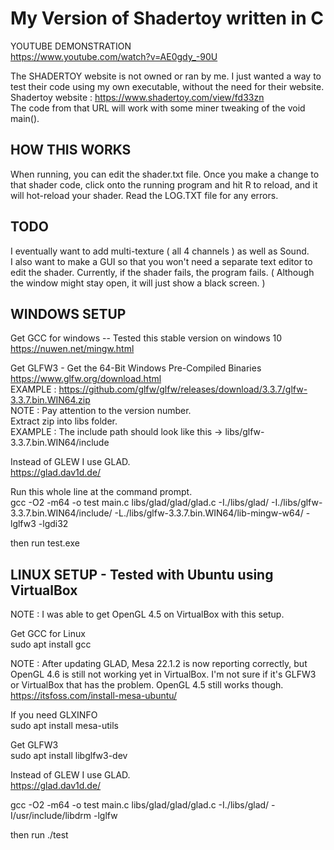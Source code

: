 # My Version of Shadertoy written in C

YOUTUBE DEMONSTRATION  
https://www.youtube.com/watch?v=AE0gdy_-90U  
  
The SHADERTOY website is not owned or ran by me. I just wanted a way to test their code using my own executable, without the need for their website.  
Shadertoy website : https://www.shadertoy.com/view/fd33zn  
The code from that URL will work with some miner tweaking of the void main().  

HOW THIS WORKS  
--------------
When running, you can edit the shader.txt file. Once you make a change to that shader code, click onto the running program and hit R to reload, and it will hot-reload your shader. Read the LOG.TXT file for any errors.  
  
TODO
--------------
I eventually want to add multi-texture ( all 4 channels ) as well as Sound.  
I also want to make a GUI so that you won't need a separate text editor to edit the shader. Currently, if the shader fails, the program fails. ( Although the window might stay open, it will just show a black screen. )  
  
WINDOWS SETUP  
--------------  
Get GCC for windows -- Tested this stable version on windows 10  
https://nuwen.net/mingw.html  
  
Get GLFW3 - Get the 64-Bit Windows Pre-Compiled Binaries  
https://www.glfw.org/download.html  
EXAMPLE : https://github.com/glfw/glfw/releases/download/3.3.7/glfw-3.3.7.bin.WIN64.zip  
NOTE : Pay attention to the version number.  
Extract zip into libs folder.  
EXAMPLE : The include path should look like this -> libs/glfw-3.3.7.bin.WIN64/include  
  
Instead of GLEW I use GLAD.  
https://glad.dav1d.de/  
  
Run this whole line at the command prompt.  
gcc -O2 -m64 -o test main.c libs/glad/glad/glad.c -I./libs/glad/ -I./libs/glfw-3.3.7.bin.WIN64/include/ -L./libs/glfw-3.3.7.bin.WIN64/lib-mingw-w64/ -lglfw3 -lgdi32
  
then run test.exe  
  
  
  
LINUX SETUP - Tested with Ubuntu using VirtualBox  
--------------  
NOTE : I was able to get OpenGL 4.5 on VirtualBox with this setup.  
  
Get GCC for Linux  
sudo apt install gcc  
  
NOTE : After updating GLAD, Mesa 22.1.2 is now reporting correctly, but OpenGL 4.6 is still not working yet in VirtualBox. I'm not sure if it's GLFW3 or VirtualBox that has the problem. OpenGL 4.5 still works though.  
https://itsfoss.com/install-mesa-ubuntu/  
  
If you need GLXINFO  
sudo apt install mesa-utils  
  
Get GLFW3  
sudo apt install libglfw3-dev  
  
Instead of GLEW I use GLAD.  
https://glad.dav1d.de/  
  
gcc -O2 -m64 -o test main.c libs/glad/glad/glad.c -I./libs/glad/ -I/usr/include/libdrm -lglfw
  
then run ./test  
